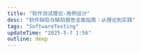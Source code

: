 ```yaml
---
title: "软件测试理论-用例设计"
desc: "软件缺陷与缺陷报告全面指南：从理论到实践"
tags: "SoftwareTesting"
updateTime: "2025-5-7 1:56"
outline: deep
---
```

